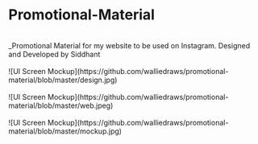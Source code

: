 # Promotional-Material
<br>
_Promotional Material for my website to be used on Instagram. Designed and Developed by Siddhant
<br><br>
![UI Screen Mockup](https://github.com/walliedraws/promotional-material/blob/master/design.jpg)
<br><br>
![UI Screen Mockup](https://github.com/walliedraws/promotional-material/blob/master/web.jpeg)
<br><br>
![UI Screen Mockup](https://github.com/walliedraws/promotional-material/blob/master/mockup.jpg)
 
